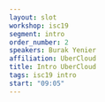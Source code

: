 ```yaml
---
layout: slot
workshop: isc19
segment: intro
order_number: 2
speakers: Burak Yenier
affiliation: UberCloud
title: Intro UberCloud
tags: isc19 intro
start: "09:05"
---
```

